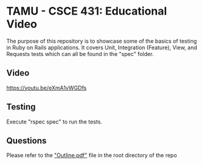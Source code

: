 # TAMU - CSCE 431: Educational Video

The purpose of this repository is to showcase some of the basics of testing in Ruby on Rails applications. It covers Unit, Integration (Feature), View, and Requests tests which can all be found in the "spec" folder. 

## Video

https://youtu.be/eXmA1vWGDfs

## Testing

Execute "rspec spec" to run the tests. 

## Questions

Please refer to the <a href="https://github.com/caleb-terry17/CSCE431_RailsTestEx/blob/master/Outline.pdf">"Outline.pdf"</a> file in the root directory of the repo
